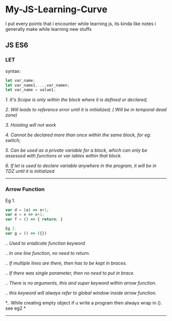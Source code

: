 # My-JS-Learning-Curve
I put every points that i encounter while learning js, its kinda like notes i generally make while learning new stuffs


## JS ES6

### LET

syntax: 
  ```javascript
  let var_name;
  let var_name1,...,var_namen;
  let var_name = value1;
  
  ```
  
	
*1. It's Scope is only within the block where it is defined or declared;*

*2. Will leads to reference error until it is initialized; ( Will be in temporal dead zone)*

*3. Hoisting will not work*

*4. Cannot be declared more than once within the same block, for eg: switch;*

*5. Can be used as a private variable for a block, which can only be assessed with functions or var
   iables within that block.*

*6. If let is used to declare variable anywhere in the program, it will be in TDZ until it is initialized*

___


### Arrow Function

Eg 1.
```javascript
var d = (a) => a+1;
var e = x => x+1;
var f = () => { return; }
```
```javascript
Eg 2.
var g = () => ({})
```


*.. Used to eradicate function keyword*

*.. In one line function, no need to return.*

*.. If multiple lines are there, then has to be kept in braces.*

*.. If there was single parameter, then no need to put in brace.*

*.. There is no arguments, this and super keyword within arrow function.*

*.. this keyword will always refer to global window inside arrow function.*

*.. While creating empty object if u write a program then always wrap in (). see eg2 *

___
